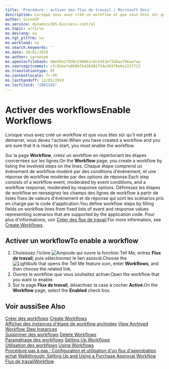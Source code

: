 ```yaml
---
title: 'Procédure : activer des flux de travail | Microsoft Docs'
description: Lorsque vous avez créé un workflow et que vous êtes sûr qu'il est prêt à démarrer, vous devez l'activer.
author: SorenGP
ms.service: dynamics365-business-central
ms.topic: article
ms.devlang: na
ms.tgt_pltfrm: na
ms.workload: na
ms.search.keywords: ''
ms.date: 10/01/2019
ms.author: sgroespe
ms.openlocfilehash: 48e95e17938c240862c8c5391bf328aa78bae7aa
ms.sourcegitcommit: cfc92eefa8b06fb426482f54e393f0e6e222f712
ms.translationtype: HT
ms.contentlocale: fr-FR
ms.lasthandoff: 12/03/2019
ms.locfileid: "2881143"
---
```

# <a name="enable-workflows"></a><span data-ttu-id="6344b-103">Activer des workflows</span><span class="sxs-lookup"><span data-stu-id="6344b-103">Enable Workflows</span></span>
<span data-ttu-id="6344b-104">Lorsque vous avez créé un workflow et que vous êtes sûr qu'il est prêt à démarrer, vous devez l'activer.</span><span class="sxs-lookup"><span data-stu-id="6344b-104">When you have created a workflow and you are sure that it is ready to start, you must enable the workflow.</span></span>  

 <span data-ttu-id="6344b-105">Sur la page **Workflow**, créez un workflow en répertoriant les étapes concernées sur les lignes.</span><span class="sxs-lookup"><span data-stu-id="6344b-105">On the **Workflow** page, you create a workflow by listing the involved steps on the lines.</span></span> <span data-ttu-id="6344b-106">Chaque étape comprend un événement de workflow modéré par des conditions d'événement, et une réponse de workflow modérée par des options de réponse.</span><span class="sxs-lookup"><span data-stu-id="6344b-106">Each step consists of a workflow event, moderated by event conditions, and a workflow response, moderated by response options.</span></span> <span data-ttu-id="6344b-107">Définissez les étapes de workflow en renseignez les champs des lignes de workflow à partir de listes fixes de valeurs d'événement et de réponse qui sont les scénarios pris en charge par le code d'application.</span><span class="sxs-lookup"><span data-stu-id="6344b-107">You define workflow steps by filling fields on workflow lines from fixed lists of event and response values representing scenarios that are supported by the application code.</span></span> <span data-ttu-id="6344b-108">Pour plus d'informations, voir [Créer des flux de travail](across-how-to-create-workflows.md).</span><span class="sxs-lookup"><span data-stu-id="6344b-108">For more information, see [Create Workflows](across-how-to-create-workflows.md).</span></span>  

## <a name="to-enable-a-workflow"></a><span data-ttu-id="6344b-109">Activer un workflow</span><span class="sxs-lookup"><span data-stu-id="6344b-109">To enable a workflow</span></span>  
1.  <span data-ttu-id="6344b-110">Choisissez l'icône ![Ampoule qui ouvre la fonction Tell Me](media/ui-search/search_small.png "Dites-moi ce que vous voulez faire"), entrez **Flux de travail**, puis sélectionnez le lien associé.</span><span class="sxs-lookup"><span data-stu-id="6344b-110">Choose the ![Lightbulb that opens the Tell Me feature](media/ui-search/search_small.png "Tell me what you want to do") icon, enter **Workflows**, and then choose the related link.</span></span>  
2.  <span data-ttu-id="6344b-111">Ouvrez le workflow que vous souhaitez activer.</span><span class="sxs-lookup"><span data-stu-id="6344b-111">Open the workflow that you want to enable.</span></span>  
3.  <span data-ttu-id="6344b-112">Sur la page **Flux de travail**, désactivez la case à cocher **Activé**.</span><span class="sxs-lookup"><span data-stu-id="6344b-112">On the **Workflow** page, select the **Enabled** check box.</span></span>  

## <a name="see-also"></a><span data-ttu-id="6344b-113">Voir aussi</span><span class="sxs-lookup"><span data-stu-id="6344b-113">See Also</span></span>  
 <span data-ttu-id="6344b-114">[Créer des workflows](across-how-to-create-workflows.md) </span><span class="sxs-lookup"><span data-stu-id="6344b-114">[Create Workflows](across-how-to-create-workflows.md) </span></span>  
 <span data-ttu-id="6344b-115">[Afficher des instances d'étape de workflow archivées](across-how-to-view-archived-workflow-step-instances.md) </span><span class="sxs-lookup"><span data-stu-id="6344b-115">[View Archived Workflow Step Instances](across-how-to-view-archived-workflow-step-instances.md) </span></span>  
 <span data-ttu-id="6344b-116">[Supprimer des workflows](across-how-to-delete-workflows.md) </span><span class="sxs-lookup"><span data-stu-id="6344b-116">[Delete Workflows](across-how-to-delete-workflows.md) </span></span>  
 <span data-ttu-id="6344b-117">[Paramétrage des workflows](across-set-up-workflows.md) </span><span class="sxs-lookup"><span data-stu-id="6344b-117">[Setting Up Workflows](across-set-up-workflows.md) </span></span>  
 <span data-ttu-id="6344b-118">[Utilisation des workflows](across-use-workflows.md) </span><span class="sxs-lookup"><span data-stu-id="6344b-118">[Using Workflows](across-use-workflows.md) </span></span>  
 <span data-ttu-id="6344b-119">[Procédure pas à pas : Configuration et utilisation d'un flux d'approbation achat](walkthrough-setting-up-and-using-a-purchase-approval-workflow.md) </span><span class="sxs-lookup"><span data-stu-id="6344b-119">[Walkthrough: Setting Up and Using a Purchase Approval Workflow](walkthrough-setting-up-and-using-a-purchase-approval-workflow.md) </span></span>  
 [<span data-ttu-id="6344b-120">Flux de travail</span><span class="sxs-lookup"><span data-stu-id="6344b-120">Workflow</span></span>](across-workflow.md)   
